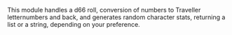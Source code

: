 This module handles a d66 roll, conversion of numbers to Traveller
letternumbers and back, and generates random character stats, returning
a list or a string, depending on your preference.
